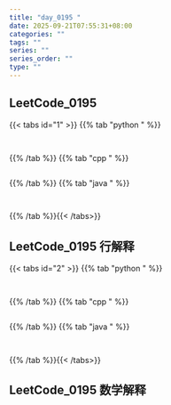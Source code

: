```yaml
---
title: "day_0195 "
date: 2025-09-21T07:55:31+08:00
categories: ""
tags: ""
series: ""
series_order: ""
type: ""
---
```



## LeetCode_0195 

{{< tabs id="1" >}}
{{% tab "python " %}}

```python 
 
```

{{% /tab %}}
{{% tab "cpp " %}}

```cpp 

```

{{% /tab %}}
{{% tab "java " %}}

```java 
 
```

{{% /tab %}}{{< /tabs>}}

## LeetCode_0195  行解释

{{< tabs id="2" >}}
{{% tab "python " %}}

```python 
 
```

{{% /tab %}}
{{% tab "cpp " %}}

```cpp 

```

{{% /tab %}}
{{% tab "java " %}}

```java 
 
```

{{% /tab %}}{{< /tabs>}}

## LeetCode_0195  数学解释

```python 
 
```



